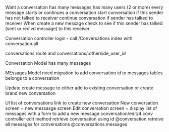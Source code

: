 Want a conversation
has many messages
has many users (2 or more)
every message starts or continues a conversation
  start conversation if this sender has not talked to receiver
  continue conversation if sender has talked to receiver
  When create a new message check to see if this sender has talked (sent or rec'vd message) to this receiver


  Conversation controller
  login - call /Conversations
  index with conversation.all

conversations route and conversations/:otherside_user_id

  Conversation Model
  has many messages

  MEssages Model
  need migration to add conversation id to messages tables
  belongs to a conversation

  Update create message to either add to existing conversation or create brand new conversation

  UI
    list of conversations
    link to create new conversation
  New conversation screen = new messasge screen
  Edit conversation screen = display list of messages with a form to add a new message
    conversation/edit/4
      conv controller edit method
      retrieve conversation using id  @conversation
      retreive all messages for conversations  @conversations.messages
